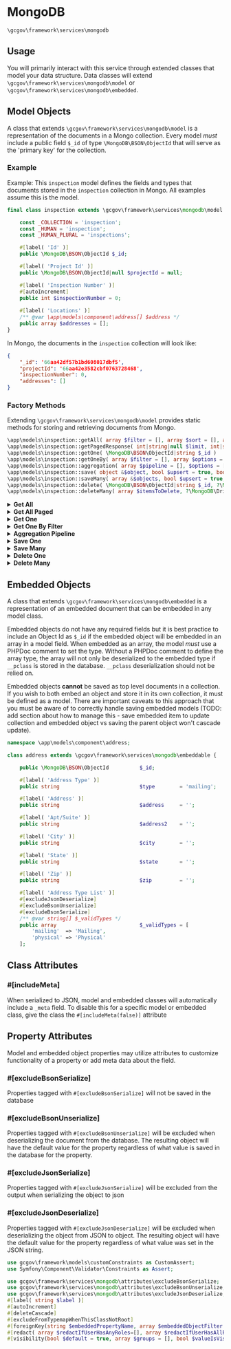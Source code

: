 # MongoDB

`\gcgov\framework\services\mongodb`

## Usage

You will primarily interact with this service through extended classes that model your data structure. Data classes
will extend `\gcgov\framework\services\mongodb\model` or `\gcgov\framework\services\mongodb\embedded`.

## Model Objects

A class that extends `\gcgov\framework\services\mongodb\model` is a representation of the documents in a Mongo
collection. Every model *must* include a public field `$_id` of type `\MongoDB\BSON\ObjectId` that will serve as the
'primary key' for the collection.

### Example

Example: This `inspection` model defines the fields and types that documents stored in the `inspection` collection in
Mongo. All examples assume this is the model.

```php 
final class inspection extends \gcgov\framework\services\mongodb\model {

	const _COLLECTION = 'inspection';
	const _HUMAN = 'inspection';
	const _HUMAN_PLURAL = 'inspections';

	#[label( 'Id' )]
	public \MongoDB\BSON\ObjectId $_id;

	#[label( 'Project Id' )]
	public \MongoDB\BSON\ObjectId|null $projectId = null;

	#[label( 'Inspection Number' )]
	#[autoIncrement]
	public int $inspectionNumber = 0;
	
	#[label( 'Locations' )]
	/** @var \app\models\component\address[] $address */
	public array $addresses = [];
}
```

In Mongo, the documents in the `inspection` collection will look like:

```json
{
	"_id": '66aa42df57b1bd608017dbf5',
	"projectId": '66aa42e3582cbf0763728468',
	"inspectionNumber": 0,
	"addresses": []
}
```

### Factory Methods

Extending `\gcgov\framework\services\mongodb\model` provides static methods for storing and retrieving documents from
Mongo.

```php
\app\models\inspection::getAll( array $filter = [], array $sort = [], array $options = [] )
\app\models\inspection::getPagedResponse( int|string|null $limit, int|string|null $page, array $filter = [], array $options = [] )
\app\models\inspection::getOne( \MongoDB\BSON\ObjectId|string $_id )
\app\models\inspection::getOneBy( array $filter = [], array $options = [] )
\app\models\inspection::aggregation( array $pipeline = [], $options = [] )
\app\models\inspection::save( object &$object, bool $upsert = true, bool $callBeforeAfterHooks = true, ?\MongoDB\Driver\Session $mongoDbSession = null )
\app\models\inspection::saveMany( array &$objects, bool $upsert = true, bool $callBeforeAfterHooks = true, ?\MongoDB\Driver\Session $mongoDbSession = null )
\app\models\inspection::delete( \MongoDB\BSON\ObjectId|string $_id, ?\MongoDB\Driver\Session $mongoDbSession = null )
\app\models\inspection::deleteMany( array $itemsToDelete, ?\MongoDB\Driver\Session $mongoDbSession = null )
```

<details>
    <summary><b>Get All</b></summary>

Method will return an array of you model class with all matching documents in the collection.
`$options` is an associative array specifying the desired options as provided in the Mongo
library [See options](https://www.mongodb.com/docs/php-library/current/reference/method/MongoDBCollection-find/)
Typemap is automatically added to the options based on the type definitions of the model

```php 
\app\models\inspection::getAll( array $filter = [], array $sort = [], array $options = [] )
```

Example: Return all records in the collection. *Caution* - providing no filter can be memory intensive and lengthy.

```php 
$inspections = \app\models\inspection::getAll()
```

Example: Return matching records in the collection, sorted by field 'inspectionNumber' in ascending order

```php 
$inspections = \app\models\inspection::getAll([ 'inspectionNumber'=>['$gt'=>10] ], [ 'inspectionNumber'=>1 ])
```

</details>

<details>
    <summary><b>Get All Paged</b></summary>

Method will return an instance of `\gcgov\framework\services\mongodb\getResult` where:

`$result->getData()` is array of you model class with all matching documents in the collection

`$result->getLimit()` is the maximum number of documents per page

`$result->getPage()` is the current page the results represent

`$result->getSkip()` is the number of documents to skip to get to the first document on this page

`$result->getTotalDocmentCount()` is the grand total number of documents that match the provided filter

`$options` is an associative array specifying the desired options as provided in the Mongo
library [See options](https://www.mongodb.com/docs/php-library/current/reference/method/MongoDBCollection-find/)
Typemap is automatically added to the options based on the type definitions of the model

```php 
\app\models\inspection::getPagedResponse( int|string|null $limit, int|string|null $page, array $filter = [], array $options = [] )
```

Example: Return the first page of up to 10 documents that match the provided filter

```php 
\app\models\inspection::getPagedResponse( 10, 1, [ 'inspectionNumber'=>['$gt'=>10] ] )
```

</details>


<details>
    <summary><b>Get One</b></summary>

Method will return the matching document in the collection.

```php
\app\models\inspection::getOne( \MongoDB\BSON\ObjectId|string $_id )
```

Example: return one document from the collection

```php
$inspection = \app\models\inspection::getOne( '66aa2d805b4ad858460f12b7' )
```

</details>


<details>
    <summary><b>Get One By Filter</b></summary>

Method will return the first document in collection that matched the filter. `$options` is an associative array
specifying the desired options as provided in the Mongo
library [See options](https://www.mongodb.com/docs/php-library/current/reference/method/MongoDBCollection-findOne/)
Typemap is automatically added to the options based on the type definitions of the model

```php
\app\models\inspection::getOneBy( array $filter = [], array $options = [] )
```

Example: return one document from the collection

```php
$inspection = \app\models\inspection::getOneBy( ['inspectionNumber'=>9] )
```

</details>


<details>
    <summary><b>Aggregation Pipeline</b></summary>

Method will return an array of objects produced by the aggregation pipeline.

`$pipeline` is an associative array specifying
an [aggregation pipeline operation](https://www.mongodb.com/docs/php-library/current/reference/method/MongoDBCollection-aggregate/)

`$options` is an associative array specifying the desired options as provided in the Mongo
library [See options](https://www.mongodb.com/docs/php-library/current/reference/method/MongoDBCollection-aggregate/)
**NOTE**: typemap is **not** defined automatically because the pipeline may generate a document that does not match the
model class. All models use persistence from the Mongo library which adds `__pclass` to each document in the collection
that saves the document type. Documents defined in the pipeline output that include the `__pclass` field, the returned
documents *will* be typecast during deserialization.

```php
\app\models\inspection::aggregation( array $pipeline = [], $options = [] )
```

Example: return an array of inspection models with an added field named 'createdDate', set from a matching project

```php
$inspections = \app\models\inspection::aggregation([
    [
        '$match' => [
            'inspectionNumber' => ['$gt'=>10]
        ]
    ],
    [
        '$lookup' => [
            'from' => 'project',
            'localField' => 'projectId',
            'foreignField' => '_id',
            'as' => 'projects'
        ]
    ],
    [
        '$unwind' => [
            'path' => '$projects',
            'preserveNullAndEmptyArrays' => false
        ]
    ],
    [
        '$addFields' => [
            'createdDate' => '$projects.applicationDate'
        ]
    ]
]);
```

</details>


<details>
    <summary><b>Save One</b></summary>

Method will update or insert the provided object into the collection and will
return `gcgov\framework\services\mongodb\updateDeleteResult` that reveals details about the database actions performed.

`$object` is the model to save. It is passed by reference so any changes made to the object as a result of the save
operation will be available in the same object after the save is completed.

`$upsert` defaults to true. Can be set to false to only allow updating existing records

`$callBeforeAfterHooks` defaults to true. Can be set to false to disable automatic calling of  `_beforeSave( &$object )`
and `_afterSave( &$object )` on the model and

`$mongoDbSession` is null by default but a `\MongoDB\Driver\Session` can be provided in order to perform a transaction
of multiple model operations across one or many collections.

```php
\app\models\inspection::save( object &$object, bool $upsert = true, bool $callBeforeAfterHooks = true, ?\MongoDB\Driver\Session $mongoDbSession = null ): updateDeleteResult
```

Example: default save operation for `\app\models\inspection` object

```php
$updateResult = \app\models\inspection::save( $inspection );
```

Example: save `\app\models\inspection` object as part of a transaction

```php
$transactionSession = \gcgov\framework\services\mongodb\tools\mdb::startSessionTransaction();
try {
    \app\models\structure::save( $structure, true, true, $transactionSession );
    \app\models\inspection::save( $inspection, true, true, $transactionSession );
    $transactionSession->commitTransaction();
    $transactionSession->endSession();
}
catch( modelException $e ) {
    if( $transactionSession->isInTransaction() ) {
        $transactionSession->abortTransaction();
    }
}
```

</details>


<details>
    <summary><b>Save Many</b></summary>

Method will update or insert the provided objects into the collection and will return and array
of `gcgov\framework\services\mongodb\updateDeleteResult` that reveals details about the database actions performed.

`$object` is the model to save. It is passed by reference so any changes made to the object as a result of the save
operation will be available in the same object after the save is completed.

`$upsert` defaults to true. Can be set to false to only allow updating existing records

`$callBeforeAfterHooks` defaults to true. Can be set to false to disable automatic calling of  `_beforeSave( &$object )`
and `_afterSave( &$object )` on the model and

`$mongoDbSession` is null by default but a `\MongoDB\Driver\Session` can be provided in order to perform a transaction
of multiple model operations across one or many collections.

```php
\app\models\inspection::saveMany( array &$objects, bool $upsert = true, bool $callBeforeAfterHooks = true, ?\MongoDB\Driver\Session $mongoDbSession = null ): updateDeleteResult[]
```

Example: default save operation for many `\app\models\inspection` objects

```php
$updateResults = \app\models\inspection::saveMany( $inspections );
```

Example: save many `\app\models\inspection` objects as part of a transaction

```php
$transactionSession = \gcgov\framework\services\mongodb\tools\mdb::startSessionTransaction();
try {
    \app\models\structure::saveMany( $structures, true, true, $transactionSession );
    \app\models\inspection::saveMany( $inspections, true, true, $transactionSession );
    $transactionSession->commitTransaction();
    $transactionSession->endSession();
}
catch( modelException $e ) {
    if( $transactionSession->isInTransaction() ) {
        $transactionSession->abortTransaction();
    }
}
```

</details>

<details>
    <summary><b>Delete One</b></summary>

Method will delete the provided object in the collection and will
return `gcgov\framework\services\mongodb\updateDeleteResult` that reveals details about the database actions performed.

`$mongoDbSession` is null by default but a `\MongoDB\Driver\Session` can be provided in order to perform a transaction
of multiple model operations across one or many collections.

```php
\app\models\inspection::delete( \MongoDB\BSON\ObjectId|string $_id, ?\MongoDB\Driver\Session $mongoDbSession = null ): updateDeleteResult
```

Example: default delete operation for a `\app\models\inspection` model

```php
$updateResult = \app\models\inspection::delete( '66aa2d805b4ad858460f12b7' );
```

Example: delete `\app\models\inspection` object as part of a transaction

```php
$transactionSession = \gcgov\framework\services\mongodb\tools\mdb::startSessionTransaction();
try {
    \app\models\structure::save( $structure, true, true, $transactionSession );
    \app\models\inspection::delete( '66aa2d805b4ad858460f12b7', $transactionSession );
    $transactionSession->commitTransaction();
    $transactionSession->endSession();
}
catch( modelException $e ) {
    if( $transactionSession->isInTransaction() ) {
        $transactionSession->abortTransaction();
    }
}
```

</details>


<details>
    <summary><b>Delete Many</b></summary>

Method will update or insert the provided objects into the collection and will return and array
of `gcgov\framework\services\mongodb\updateDeleteResult` that reveals details about the database actions performed.

`$itemsToDelete` is an array of the model objects to delete

`$mongoDbSession` is null by default but a `\MongoDB\Driver\Session` can be provided in order to perform a transaction
of multiple model operations across one or many collections.

```php
\app\models\inspection::deleteMany( array $itemsToDelete, ?\MongoDB\Driver\Session $mongoDbSession = null ): updateDeleteResult[]
```

Example: default delete operation for many `\app\models\inspection` objects

```php
$updateResults = \app\models\inspection::deleteMany( $inspections );
```

Example: delete many `\app\models\inspection` objects as part of a transaction

```php
$transactionSession = \gcgov\framework\services\mongodb\tools\mdb::startSessionTransaction();
try {
    \app\models\structure::save( $structure, true, true, $transactionSession );
    \app\models\inspection::deleteMany( $inspections, $transactionSession );
    $transactionSession->commitTransaction();
    $transactionSession->endSession();
}
catch( modelException $e ) {
    if( $transactionSession->isInTransaction() ) {
        $transactionSession->abortTransaction();
    }
}
```

</details>

## Embedded Objects

A class that extends `\gcgov\framework\services\mongodb\embedded` is a representation of an embedded document that can
be embedded in any model class.

Embedded objects do not have any required fields but it is best practice to include
an Object Id as `$_id` if the embedded object will be embedded in an array in a model field. When embedded as an array,
the model *must* use a PHPDoc comment to set the type. Without a PHPDoc comment to define the array type, the array will
not only be deserialized to the embedded type if `__pclass` is stored in the database. `__pclass` deserialization should
not be relied on.

Embedded objects **cannot** be saved as top level documents in a collection. If you wish to both embed an object and
store it in its own collection, it must be defined as a model. There are important caveats to this approach that you
must be aware of to correctly handle saving embedded models (TODO: add section about how to manage this - save embedded
item to update collection and embedded object vs saving the parent object won't cascade update).

```php
namespace \app\models\component\address;

class address extends \gcgov\framework\services\mongodb\embeddable {

	public \MongoDB\BSON\ObjectId          $_id;

	#[label( 'Address Type' )]
	public string                          $type        = 'mailing';

	#[label( 'Address' )]
	public string                          $address     = '';

	#[label( 'Apt/Suite' )]
	public string                          $address2    = '';

	#[label( 'City' )]
	public string                          $city        = '';

	#[label( 'State' )]
	public string                          $state       = '';

	#[label( 'Zip' )]
	public string                          $zip         = '';

	#[label( 'Address Type List' )]
	#[excludeJsonDeserialize]
	#[excludeBsonUnserialize]
	#[excludeBsonSerialize]
	/** @var string[] $_validTypes */
	public array                           $_validTypes = [
		'mailing'  => 'Mailing',
		'physical' => 'Physical'
	];
```

## Class Attributes
### #[includeMeta]
When serialized to JSON, model and embedded classes will automatically include a `_meta` field. To disable this for a 
specific model or embedded class, give the class the `#[includeMeta(false)]` attribute

## Property Attributes

Model and embedded object properties may utilize attributes to customize functionality of a property or add meta data
about the field.

### #[excludeBsonSerialize]
Properties tagged with `#[excludeBsonSerialize]` will not be saved in the database

### #[excludeBsonUnserialize]
Properties tagged with `#[excludeBsonUnserialize]` will be excluded when deserializing the document from the database. 
The resulting object will have the default value for the property regardless of what value is saved in the database for 
the property. 

### #[excludeJsonSerialize]
Properties tagged with `#[excludeJsonSerialize]` will be excluded from the output when serializing the object to json 

### #[excludeJsonDeserialize]
Properties tagged with `#[excludeJsonDeserialize]` will be excluded when deserializing the object from JSON to object.
The resulting object will have the default value for the property regardless of what value was set in the JSON string.


```php 
use gcgov\framework\models\customConstraints as CustomAssert;
use Symfony\Component\Validator\Constraints as Assert;

use gcgov\framework\services\mongodb\attributes\excludeBsonSerialize;
use gcgov\framework\services\mongodb\attributes\excludeBsonUnserialize;
use gcgov\framework\services\mongodb\attributes\excludeJsonDeserialize;
#[label( string $label )]
#[autoIncrement]
#[deleteCascade]
#[excludeFromTypemapWhenThisClassNotRoot]
#[foreignKey(string $embeddedPropertyName, array $embeddedObjectFilter = [] )]
#[redact( array $redactIfUserHasAnyRoles=[], array $redactIfUserHasAllRoles=[] )]
#[visibility(bool $default = true, array $groups = [], bool $valueIsVisibilityGroup = false)]

```
